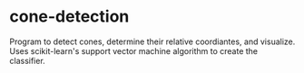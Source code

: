 # cone-detection
Program to detect cones, determine their relative coordiantes, and visualize. Uses scikit-learn's support vector machine algorithm to create the classifier.
